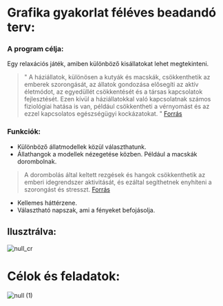 # Grafika gyakorlat féléves beadandó terv:
### A program célja:
Egy relaxációs játék, amiben különböző kisállatokat lehet megtekinteni.
> " A háziállatok, különösen a kutyák és macskák, csökkenthetik az emberek szorongását, az állatok gondozása elősegíti az aktív életmódot, az egyedüllét csökkentését és  a társas kapcsolatok fejlesztését. Ezen kívül a háziállatokkal való kapcsolatnak számos fiziológiai hatása is van, például csökkentheti a vérnyomást és az ezzel  kapcsolatos egészségügyi kockázatokat. " [Forrás](https://newsinhealth.nih.gov/2018/02/power-pets)

### Funkciók:
- Különböző állatmodellek közül választhatunk.
- Állathangok a modellek nézegetése közben. Például a macskák dorombolnak.
>  A dorombolás által keltett rezgések és hangok csökkenthetik az emberi idegrendszer aktivitását, és ezáltal segíthetnek enyhíteni a szorongást és stresszt. [Forrás](https://archiecat.com/cat-purring-benefits/)
- Kellemes háttérzene.
- Választható napszak, ami a fényeket befojásolja.

## Ilusztrálva:
![null_cr](https://user-images.githubusercontent.com/15244649/234325775-7a31fd5a-cba0-4b49-9b7a-8157849109e2.png)


# Célok és feladatok:


![null (1)](https://user-images.githubusercontent.com/15244649/234956001-35f1fd23-9e13-4857-b6d6-6ed6d3d6715d.png)
